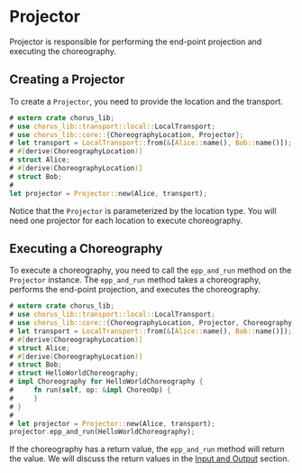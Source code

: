 # Projector

Projector is responsible for performing the end-point projection and executing the choreography.

## Creating a Projector

To create a `Projector`, you need to provide the location and the transport.

```rust
# extern crate chorus_lib;
# use chorus_lib::transport::local::LocalTransport;
# use chorus_lib::core::{ChoreographyLocation, Projector};
# let transport = LocalTransport::from(&[Alice::name(), Bob::name()]);
# #[derive(ChoreographyLocation)]
# struct Alice;
# #[derive(ChoreographyLocation)]
# struct Bob;
#
let projector = Projector::new(Alice, transport);
```

Notice that the `Projector` is parameterized by the location type. You will need one projector for each location to execute choreography.

## Executing a Choreography

To execute a choreography, you need to call the `epp_and_run` method on the `Projector` instance. The `epp_and_run` method takes a choreography, performs the end-point projection, and executes the choreography.

```rust
# extern crate chorus_lib;
# use chorus_lib::transport::local::LocalTransport;
# use chorus_lib::core::{ChoreographyLocation, Projector, Choreography, ChoreoOp};
# let transport = LocalTransport::from(&[Alice::name(), Bob::name()]);
# #[derive(ChoreographyLocation)]
# struct Alice;
# #[derive(ChoreographyLocation)]
# struct Bob;
# struct HelloWorldChoreography;
# impl Choreography for HelloWorldChoreography {
#     fn run(self, op: &impl ChoreoOp) {
#     }
# }
#
# let projector = Projector::new(Alice, transport);
projector.epp_and_run(HelloWorldChoreography);
```

If the choreography has a return value, the `epp_and_run` method will return the value. We will discuss the return values in the [Input and Output](./guide-input-and-output.md) section.

